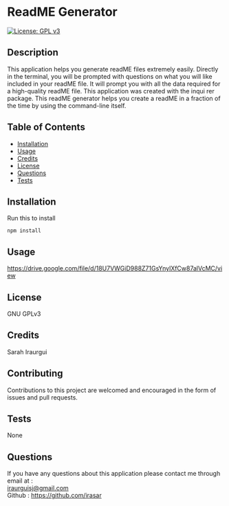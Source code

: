 # ReadME Generator

  [![License: GPL v3](https://img.shields.io/badge/License-GPLv3-blue.svg)](https://www.gnu.org/licenses/gpl-3.0)

## Description



This application helps you generate readME files extremely easily. Directly in the terminal, you will be prompted with questions on what you will like included in your readME file. It will prompt you with all the data required for a high-quality readME file. This application was created with the inqui rer package. This readME generator helps you create a readME in a fraction of the time by using the command-line itself.

## Table of Contents

* [Installation](#installation)
* [Usage](#usage)
* [Credits](#credits)
* [License](#license)
* [Questions](#email.github)
* [Tests](#tests)


## Installation

Run this to install <br>
<pre><code>npm install</pre></code>

## Usage

 https://drive.google.com/file/d/18U7VWGiD988Z71GsYnylXfCw87alVcMC/view

## License

GNU GPLv3

## Credits

 Sarah Iraurgui

## Contributing

Contributions to this project are welcomed and encouraged in the form of issues and pull requests.

## Tests

None

## Questions

If you have any questions about this application
please contact me through email at : <br>
iraurguisj@gmail.com<br>
Github : https://github.com/irasar


